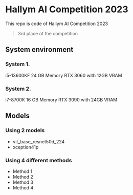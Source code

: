 # Hallym AI Competition 2023
This repo is code of Hallym AI Competition 2023
> 3rd place of the competition

## System environment
### System 1.
i5-13600KF
24 GB Memory
RTX 3060 with 12GB VRAM 
### System 2.
i7-8700K
16 GB Memory
RTX 3090 with 24GB VRAM

## Models
### Using 2 models
 - vit_base_resnet50d_224  
 - xception41p
### Using 4 different methods
 - Method 1  
 - Method 2  
 - Method 3  
 - Method 4
